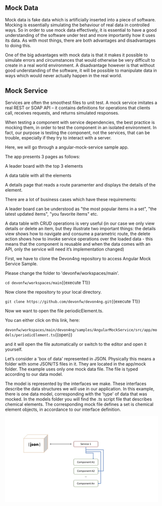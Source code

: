 ## Mock Data
Mock data is fake data which is artificially inserted into a piece of software. Mocking is essentially simulating the behaviour of real data in controlled ways. So in order to use mock data effectively, it is essential to have a good understanding of the software under test and more importantly how it uses its data. As with most things, there are both advantages and disadvantages to doing this.

One of the big advantages with mock data is that it makes it possible to simulate errors and circumstances that would otherwise be very difficult to create in a real world environment. A disadvantage however is that without good understanding of the software, it will be possible to manipulate data in ways which would never actually happen in the real world.

## Mock Service

Services are often the smoothest files to unit test. A mock service imitates a real REST or SOAP API – it contains definitions for operations that clients call, receives requests, and returns simulated responses.

When testing a component with service dependencies, the best practice is mocking them, in order to test the component in an isolated environment. In fact, our purpose is testing the component, not the services, that can be trouble, especially if they try to interact with a server.

Here, we will go through a angular-mock-service sample app.

The app presents 3 pages as follows:

A leader board with the top 3 elements

A data table with all the elements

A details page that reads a route paramenter and displays the details of the element.

There are a lot of business cases which have these requirements:

A leader board can be understood as &#34;the most popular items in a set&#34;, &#34;the latest updated items&#34;, &#34;you favorite items&#34; etc.

A data table with CRUD operations is very useful (in our case we only view details or delete an item, but they illustrate two important things: the details view shows how to navigate and consume a parametric route, the delete action shows how to invoke service operations over the loaded data - this means that the component is reusable and when the data comes with an API, only the service will need it’s implementation changed)

First, we have to clone the Devon4ng repository to access Angular Mock Service Sample.




Please change the folder to &#39;devonfw/workspaces/main&#39;.

`cd devonfw/workspaces/main`{{execute T1}}



Now clone the repository to your local directory.

`git clone https://github.com/devonfw/devon4ng.git`{{execute T1}}

Now we want to open the file periodicElement.ts. 

You can either click on this link, here: 

`devonfw/workspaces/main/devon4ng/samples/AngularMockService/src/app/models/periodicElement.ts`{{open}}

and it will open the file automatically or switch to the editor and open it yourself. 

Let’s consider a &#39;box of data&#39; represented in JSON. Physically this means a folder with some JSON/TS files in it. They are located in the app/mock folder. The example uses only one mock data file. The file is typed according to our data model.

The model is represented by the interfaces we make. These interfaces describe the data structures we will use in our application. In this example, there is one data model, corresponding with the &#39;type&#39; of data that was mocked. In the models folder you will find the .ts script file that describes chemical elements. The corresponding mock file defines a set is chemical element objects, in accordance to our interface definition.

![data-box.jpg](./assets/data-box.jpg)




